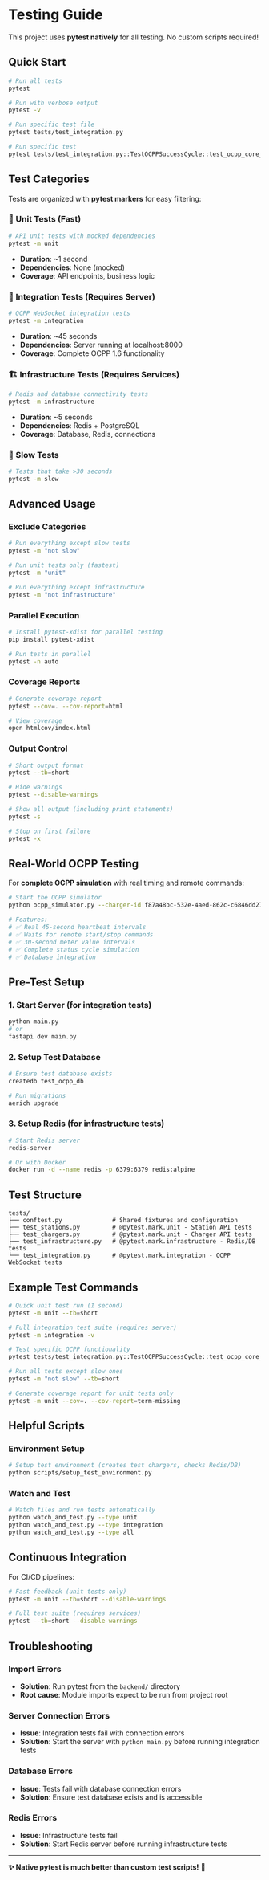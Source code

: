 # Testing Guide

This project uses **pytest natively** for all testing. No custom scripts required!

## Quick Start

```bash
# Run all tests
pytest

# Run with verbose output
pytest -v

# Run specific test file
pytest tests/test_integration.py

# Run specific test
pytest tests/test_integration.py::TestOCPPSuccessCycle::test_ocpp_core_functionality
```

## Test Categories

Tests are organized with **pytest markers** for easy filtering:

### 🚀 Unit Tests (Fast)
```bash
# API unit tests with mocked dependencies
pytest -m unit
```
- **Duration**: ~1 second
- **Dependencies**: None (mocked)
- **Coverage**: API endpoints, business logic

### 🔗 Integration Tests (Requires Server)
```bash
# OCPP WebSocket integration tests  
pytest -m integration
```
- **Duration**: ~45 seconds
- **Dependencies**: Server running at localhost:8000
- **Coverage**: Complete OCPP 1.6 functionality

### 🏗️ Infrastructure Tests (Requires Services)
```bash
# Redis and database connectivity tests
pytest -m infrastructure  
```
- **Duration**: ~5 seconds
- **Dependencies**: Redis + PostgreSQL
- **Coverage**: Database, Redis, connections

### 🐌 Slow Tests
```bash
# Tests that take >30 seconds
pytest -m slow
```

## Advanced Usage

### Exclude Categories
```bash
# Run everything except slow tests
pytest -m "not slow"

# Run unit tests only (fastest)
pytest -m "unit"

# Run everything except infrastructure
pytest -m "not infrastructure"
```

### Parallel Execution
```bash
# Install pytest-xdist for parallel testing
pip install pytest-xdist

# Run tests in parallel
pytest -n auto
```

### Coverage Reports
```bash
# Generate coverage report
pytest --cov=. --cov-report=html

# View coverage
open htmlcov/index.html
```

### Output Control
```bash
# Short output format
pytest --tb=short

# Hide warnings
pytest --disable-warnings

# Show all output (including print statements)
pytest -s

# Stop on first failure
pytest -x
```

## Real-World OCPP Testing

For **complete OCPP simulation** with real timing and remote commands:

```bash
# Start the OCPP simulator
python ocpp_simulator.py --charger-id f87a48bc-532e-4aed-862c-c6846dd278f9

# Features:
# ✅ Real 45-second heartbeat intervals
# ✅ Waits for remote start/stop commands
# ✅ 30-second meter value intervals  
# ✅ Complete status cycle simulation
# ✅ Database integration
```

## Pre-Test Setup

### 1. Start Server (for integration tests)
```bash
python main.py
# or
fastapi dev main.py
```

### 2. Setup Test Database
```bash
# Ensure test database exists
createdb test_ocpp_db

# Run migrations
aerich upgrade
```

### 3. Setup Redis (for infrastructure tests)
```bash
# Start Redis server
redis-server

# Or with Docker
docker run -d --name redis -p 6379:6379 redis:alpine
```

## Test Structure

```
tests/
├── conftest.py              # Shared fixtures and configuration
├── test_stations.py         # @pytest.mark.unit - Station API tests
├── test_chargers.py         # @pytest.mark.unit - Charger API tests  
├── test_infrastructure.py   # @pytest.mark.infrastructure - Redis/DB tests
└── test_integration.py      # @pytest.mark.integration - OCPP WebSocket tests
```

## Example Test Commands

```bash
# Quick unit test run (1 second)
pytest -m unit --tb=short

# Full integration test suite (requires server)
pytest -m integration -v

# Test specific OCPP functionality  
pytest tests/test_integration.py::TestOCPPSuccessCycle::test_ocpp_core_functionality -s

# Run all tests except slow ones
pytest -m "not slow" --tb=short

# Generate coverage report for unit tests only
pytest -m unit --cov=. --cov-report=term-missing
```

## Helpful Scripts

### Environment Setup
```bash
# Setup test environment (creates test chargers, checks Redis/DB)
python scripts/setup_test_environment.py
```

### Watch and Test
```bash
# Watch files and run tests automatically
python watch_and_test.py --type unit
python watch_and_test.py --type integration
python watch_and_test.py --type all
```

## Continuous Integration

For CI/CD pipelines:

```bash
# Fast feedback (unit tests only)
pytest -m unit --tb=short --disable-warnings

# Full test suite (requires services)
pytest --tb=short --disable-warnings
```

## Troubleshooting

### Import Errors
- **Solution**: Run pytest from the `backend/` directory
- **Root cause**: Module imports expect to be run from project root

### Server Connection Errors
- **Issue**: Integration tests fail with connection errors
- **Solution**: Start the server with `python main.py` before running integration tests

### Database Errors
- **Issue**: Tests fail with database connection errors
- **Solution**: Ensure test database exists and is accessible

### Redis Errors
- **Issue**: Infrastructure tests fail
- **Solution**: Start Redis server before running infrastructure tests

---

**✨ Native pytest is much better than custom test scripts!** 🚀